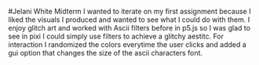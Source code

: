 #Jelani White Midterm
I wanted to iterate on my first assignment because I liked the visuals I produced and wanted to see what I could do with them. 
I enjoy glitch art and worked with Ascii filters before in p5.js so I was glad to see in pixi I could simply use filters to achieve a glitchy aestitc. For interaction I randomized the colors everytime the user clicks and added a gui option that changes the size of the ascii characters font. 
